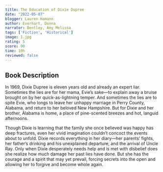 ```yaml
---
title: The Education of Dixie Dupree
date: "2022-05-07"
blogger: Lauren Hamann
author: Everhart, Donna
narrator: Bentley, Amy Melissa
tags: ['Fiction', 'Historical']
image: 1.jpg
rating: 5
score: 90
time: 10h
reviewed: false
---
```




## Book Description

In 1969, Dixie Dupree is eleven years old and already an expert liar. Sometimes the lies are for her mama, Evie’s sake—to explain away a bruise brought on by her quick-as-lightning temper. And sometimes the lies are to spite Evie, who longs to leave her unhappy marriage in Perry County, Alabama, and return to her beloved New Hampshire. But for Dixie and her brother, Alabama is home, a place of pine-scented breezes and hot, languid afternoons.

Though Dixie is learning that the family she once believed was happy has deep fractures, even her vivid imagination couldn’t concoct the events about to unfold. Dixie records everything in her diary—her parents’ fights, her father’s drinking and his unexplained departure, and the arrival of Uncle Ray. Only when Dixie desperately needs help and is met with disbelief does she realize how much damage her past lies have done. But she has the courage and a spirit that may yet prevail, forcing secrets into the open and allowing her to forgive and become whole again.